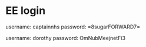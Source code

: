# EE login
username: captainnhs
password: =8sugarFORWARD7=

username: dorothy
password: OmNubMeejnetFi3